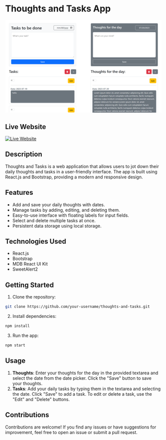 # Thoughts and Tasks App

![Thoughts and Tasks Banner](./src/image/sample2.png)

## Live Website

[![Live Website](https://img.shields.io/badge/Click%20Me-Live%20Website-blue?style=for-the-badge)](https://hannie404.github.io/Task-Thoughts/)

## Description

Thoughts and Tasks is a web application that allows users to jot down their daily thoughts and tasks in a user-friendly interface. The app is built using React.js and Bootstrap, providing a modern and responsive design.

## Features

- Add and save your daily thoughts with dates.
- Manage tasks by adding, editing, and deleting them.
- Easy-to-use interface with floating labels for input fields.
- Select and delete multiple tasks at once.
- Persistent data storage using local storage.

## Technologies Used

- React.js
- Bootstrap
- MDB React UI Kit
- SweetAlert2

## Getting Started

1. Clone the repository:

```bash
git clone https://github.com/your-username/thoughts-and-tasks.git
```

2. Install dependencies:

```bash
npm install
```

3. Run the app:

```bash
npm start
```

## Usage

1. **Thoughts**: Enter your thoughts for the day in the provided textarea and select the date from the date picker. Click the "Save" button to save your thoughts.
2. **Tasks**: Add your daily tasks by typing them in the textarea and selecting the date. Click "Save" to add a task. To edit or delete a task, use the "Edit" and "Delete" buttons.

## Contributions

Contributions are welcome! If you find any issues or have suggestions for improvement, feel free to open an issue or submit a pull request.

<!-- <details>
  <summary>Click to Copy</summary>

  ```bash
  git clone https://github.com/your-username/thoughts-and-tasks.git
  npm install
  npm start
  ```
</details> -->

